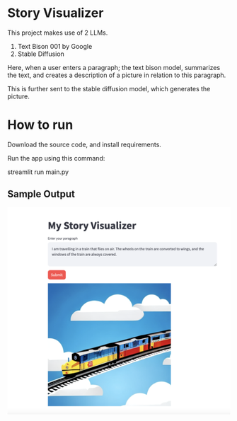 # Story Visualizer 

This project makes use of 2 LLMs. 

1. Text Bison 001 by Google 
2. Stable Diffusion 

Here, when a user enters a paragraph; the text bison model, summarizes the text, and creates a description of a picture in relation to this paragraph. 

This is further sent to the stable diffusion model, which generates the picture.

# How to run 
Download the source code, and install requirements.

Run the app using this command:

streamlit run main.py

## Sample Output

![](/images/Demo_1.png)